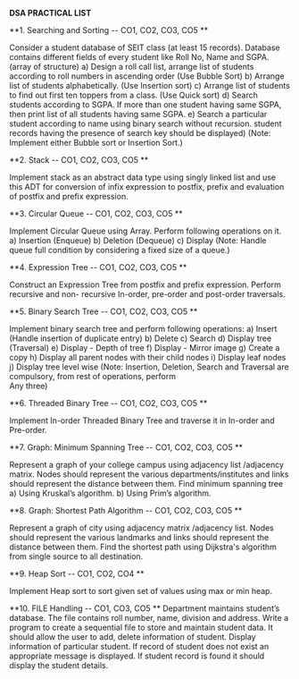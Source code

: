 **DSA PRACTICAL LIST**

**1. Searching and Sorting  -- CO1, CO2, CO3, CO5 **

Consider a student database of SEIT class (at least 15 records). Database contains different fields of 
every student like Roll No, Name and SGPA.(array of structure) 
a) Design a roll call list, arrange list of students according to roll numbers in ascending order (Use 
Bubble Sort) 
b) Arrange list of students alphabetically. (Use Insertion sort) 
c) Arrange list of students to find out first ten toppers from a class. (Use Quick sort) 
d) Search students according to SGPA. If more than one student having same SGPA, then print list 
of all students having same SGPA. 
e) Search a particular student according to name using binary search without recursion. 
student records having the presence of search key should be displayed) 
 (Note: Implement either Bubble sort or Insertion Sort.)

**2. Stack  -- CO1, CO2, CO3, CO5 **

Implement stack as an abstract data type using singly linked list and use this ADT for conversion of infix 
expression to postfix, prefix and evaluation of postfix and prefix expression. 

**3. Circular Queue  -- CO1, CO2, CO3, CO5 **

Implement Circular Queue using Array. Perform following operations on it. 
a)     Insertion (Enqueue) 
b)     Deletion (Dequeue) 
c)     Display 
(Note: Handle queue full condition by considering a fixed size of a queue.) 

**4. Expression Tree --  CO1, CO2, CO3, CO5 **

Construct an Expression Tree from postfix and prefix expression. Perform recursive and non- recursive 
In-order, pre-order and post-order traversals. 

**5. Binary Search Tree  -- CO1, CO2, CO3, CO5 **

Implement binary search tree and perform following operations: 
a) Insert (Handle insertion of duplicate entry) 
b) Delete 
c) Search 
d) Display tree (Traversal) 
e) Display - Depth of tree 
f) Display - Mirror image 
g) Create a copy 
h) Display all parent nodes with their child nodes 
i) Display leaf nodes 
j) Display tree level wise 
(Note: Insertion, Deletion, Search and Traversal are compulsory, from rest of operations, perform  
Any three) 

**6. Threaded Binary Tree --  CO1, CO2, CO3, CO5 **

Implement In-order Threaded Binary Tree and traverse it in In-order and Pre-order. 

**7. Graph: Minimum Spanning Tree  -- CO1, CO2, CO3, CO5 **

Represent a graph of your college campus using adjacency list /adjacency matrix. Nodes should 
represent the various departments/institutes and links should represent the distance between them. 
Find minimum spanning tree 
a) Using Kruskal’s algorithm. 
b) Using Prim’s algorithm. 

**8. Graph: Shortest Path Algorithm  -- CO1, CO2, CO3, CO5 **
 
Represent a graph of city using adjacency matrix /adjacency list. Nodes should represent the various 
landmarks and links should represent the distance between them. Find the shortest path using 
Dijkstra's algorithm from single source to all destination. 
 
**9. Heap Sort -- CO1, CO2, CO4 **

Implement Heap sort to sort given set of values using max or min heap. 

**10. FILE Handling  -- CO1, CO3, CO5 **
Department maintains student’s database. The file contains roll number, name, division and address. 
Write a program to create a sequential file to store and maintain student data. It should allow the user 
to add, delete information of student. Display information of particular student. If record of student 
does not exist an appropriate message is displayed. If student record is found it should display the 
student details.
